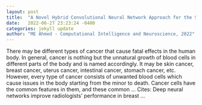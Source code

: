 ```yaml
---
layout: post
title:  "A Novel Hybrid Convolutional Neural Network Approach for the Stomach Intestinal Early Detection Cancer Subtype Classification"
date:   2022-06-27 23:23:24 -0400
categories: jekyll update
author: "ME Ahmed - Computational Intelligence and Neuroscience, 2022"
---
```

There may be different types of cancer that cause fatal effects in the human body. In general, cancer is nothing but the unnatural growth of blood cells in different parts of the body and is named accordingly. It may be skin cancer, breast cancer, uterus cancer, intestinal cancer, stomach cancer, etc. However, every type of cancer consists of unwanted blood cells which cause issues in the body starting from the minor to death. Cancer cells have the common features in them, and these common …
Cites: ‪Deep neural networks improve radiologists’ performance in breast …‬  